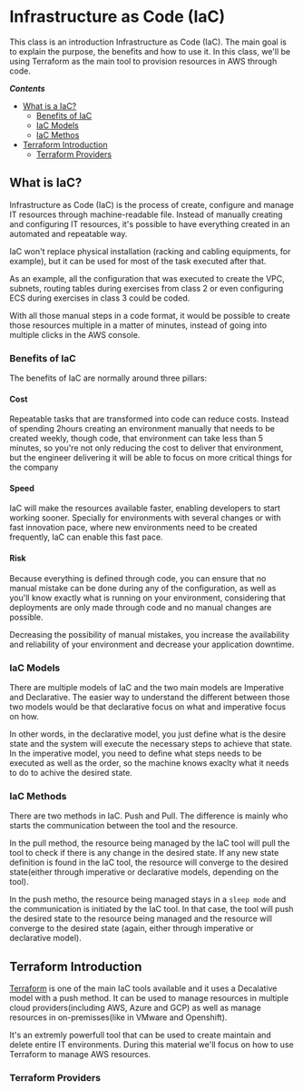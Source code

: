 # Infrastructure as Code (IaC)

This class is an introduction Infrastructure as Code (IaC).
The main goal is to explain the purpose, the benefits and how to use it.
In this class, we'll be using Terraform as the main tool to provision resources in AWS through code.

***Contents***

- [What is a IaC?](#what-is-iac)
  - [Benefits of IaC](#benefits-of-iac)
  - [IaC Models](#iac-models)
  - [IaC Methos](#iac-methods)
- [Terraform Introduction](#terraform-introduction)
  - [Terraform Providers](#terrform-providers)

## What is IaC?
Infrastructure as Code (IaC) is the process of create, configure and manage IT resources through machine-readable file. Instead of manually creating and configuring IT resources, it's possible to have everything created in an automated and repeatable way. 

IaC won't replace physical installation (racking and cabling equipments, for example), but it can be used for most of the task executed after that.

As an example, all the configuration that was executed to create the VPC, subnets, routing tables during exercises from class 2 or even configuring ECS during exercises in class 3 could be coded. 

With all those manual steps in a code format, it would be possible to create those resources multiple in a matter of minutes, instead of going into multiple clicks in the AWS console. 

### Benefits of IaC
The benefits of IaC are normally around three pillars:

#### Cost
Repeatable tasks that are transformed into code can reduce costs. Instead of spending 2hours creating an environment manually that needs to be created weekly, though code, that environment can take less than 5 minutes, so you're not only reducing the cost to deliver that environment, but the engineer delivering it will be able to focus on more critical things for the company

#### Speed
IaC will make the resources available faster, enabling developers to start working sooner. Specially for environments with several changes or with fast innovation pace, where new environments need to be created frequently, IaC can enable this fast pace.

#### Risk
Because everything is defined through code, you can ensure that no manual mistake can be done during any of the configuration, as well as you'll know exactly what is running on your environment, considering that deployments are only made through code and no manual changes are possible. 

Decreasing the possibility of manual mistakes, you increase the availability and reliability of your environment and decrease your application downtime.

### IaC Models
There are multiple models of IaC and the two main models are Imperative and Declarative. The easier way to understand the different between those two models would be that declarative focus on what and imperative focus on how. 

In other words, in the declarative model, you just define what is the desire state and the system will execute the necessary steps to achieve that state. In the imperative model, you need to define what steps needs to be executed as well as the order, so the machine knows exaclty what it needs to do to achive the desired state.

### IaC Methods
There are two methods in IaC. Push and Pull. The difference is mainly who starts the communication between the tool and the resource. 

In the pull method, the resource being managed by the IaC tool will pull the tool to check if there is any change in the desired state. If any new state definition is found in the IaC tool, the resource will converge to the desired state(either through imperative or declarative models, depending on the tool).

In the push metho, the resource being managed stays in a `sleep mode` and the communication is initiated by the IaC tool. In that case, the tool will push the desired state to the resource being managed and the resource will converge to the desired state (again, either through imperative or declarative model).

## Terraform Introduction
[Terraform](https://www.terraform.io/) is one of the main IaC tools available and it uses a Decalative model with a push method. It can be used to manage resources in multiple cloud providers(including AWS, Azure and GCP) as well as manage resources in on-premisses(like in VMware and Openshift). 

It's an extremly powerfull tool that can be used to create maintain and delete entire IT environments. During this material we'll focus on how to use Terraform to manage AWS resources.

### Terraform Providers

